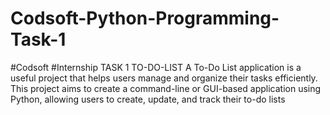 # Codsoft-Python-Programming-Task-1
#Codsoft
#Internship
TASK 1
TO-DO-LIST
A To-Do List application is a useful project that helps users manage and organize their tasks efficiently. This project aims to create a command-line or GUI-based application using Python, allowing users to create, update, and track their to-do lists
